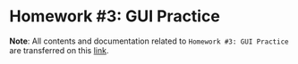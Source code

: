 # Homework #3: GUI Practice

**Note**: All contents and documentation related to `Homework #3: GUI Practice` are transferred on this [link]().